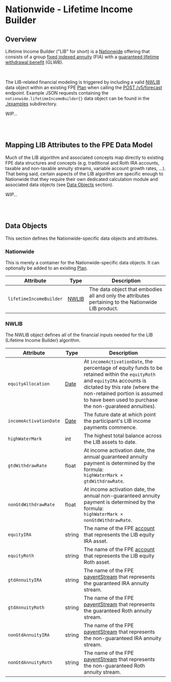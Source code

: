 # Nationwide - Lifetime Income Builder

## Overview

Lifetime Income Builder ("LIB" for short) is a [Nationwide](https://www.nationwide.com) offering that consists of a group [fixed indexed annuity](https://www.investopedia.com/terms/i/indexedannuity.asp) (FIA) with a [guaranteed lifetime withdrawal benefit](https://www.investopedia.com/terms/g/glwb.asp) (GLWB).

<br/>

The LIB-related financial modeling is triggered by including a valid [NWLIB](#nwlib) data object within an existing FPE [Plan](../datatypes.md#plan) when calling the [POST&nbsp;/v5/forecast](../README.md#post-v5forecast) endpoint.  Example JSON requests containing the `nationwide.lifetimeIncomeBuilder{}` data object can be found in the [./examples](./examples/) subdirectory.

_WIP..._


<br/><br/>

## Mapping LIB Attributes to the FPE Data Model

Much of the LIB algorithm and associated concepts map directly to existing FPE data structures and concepts (e.g. traditional and Roth IRA accounts, taxable and non-taxable annuity streams, variable account growth rates, ...).  That being said, certain aspects of the LIB algorithm are specific enough to Nationwide that they require their own dedicated calculation module and associated data objects (see [Data Objects](#data-objects) section).

_WIP..._


<br/><br/>

## Data Objects

This section defines the Nationwide-specific data objects and attributes.

### Nationwide

This is merely a container for the Nationwide-specific data objects.  It can optionally be added to an existing [Plan](../datatypes.md#plan).

| Attribute  | Type | Description |
| ---------- | ---- | ----------- |
| `lifetimeIncomeBuilder` | [NWLIB](#nwlib) | The data object that embodies all and only the attributes pertaining to the Nationwide LIB product. |

### NWLIB

The NWLIB object defines all of the financial inputs needed for the LIB (Lifetime Income Builder) algorithm.

| Attribute  | Type | Description |
| ---------- | ---- | ----------- |
| `equityAllocation` | [Date](../datatypes.md#date) | At `incomeActivationDate`, the percentage of equity funds to be retained within the `equityRoth` and `equityIRA` accounts is dictated by this rate (where the non-retained portion is assumed to have been used to purchase the non-guarateed annuities). |
| `incomeActivationDate` | [Date](../datatypes.md#date) | The future date at which point the participant's LIB income payments commence. |
| `highWaterMark` | int | The highest total balance across the LIB assets to date. |
| `gtdWithdrawRate` | float | At income activation date, the annual guaranteed annuity payment is determined by the formula:<br/>`highWaterMark × gtdWithdrawRate`. |
| `nonGtdWithdrawRate` | float | At income activation date, the annual non-guaranteed annuity payment is determined by the formula:<br/>`highWaterMark × nonGtdWithdrawRate`. |
| `equityIRA` | string | The name of the FPE [account](../datatypes.md#account) that represents the LIB equity IRA asset. |
| `equityRoth` | string | The name of the FPE [account](../datatypes.md#account) that represents the LIB equity Roth asset. |
| `gtdAnnuityIRA` | string | The name of the FPE [payentStream](../datatypes.md#paymentstream) that represents the guaranteed IRA annuity stream. |
| `gtdAnnuityRoth` | string | The name of the FPE [payentStream](../datatypes.md#paymentstream) that represents the guaranteed Roth annuity stream. |
| `nonGtdAnnuityIRA` | string | The name of the FPE [payentStream](../datatypes.md#paymentstream) that represents the non-guaranteed IRA annuity stream. |
| `nonGtdAnnuityRoth` | string | The name of the FPE [payentStream](../datatypes.md#paymentstream) that represents the non-guaranteed Roth annuity stream. |
